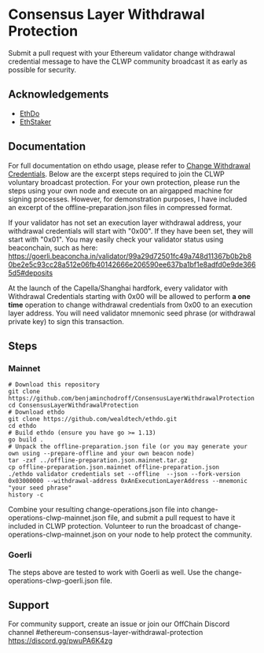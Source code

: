 
# Consensus Layer Withdrawal Protection

Submit a pull request with your Ethereum validator change withdrawal credential message to have the CLWP community broadcast it as early as possible for security.

## Acknowledgements

 - [EthDo](https://github.com/wealdtech/ethdo)
 - [EthStaker](https://ethstaker.cc/)

## Documentation

For full documentation on ethdo usage, please refer to [Change Withdrawal Credentials](https://github.com/wealdtech/ethdo/blob/master/docs/changingwithdrawalcredentials.md). Below are the excerpt steps required to join the CLWP voluntary broadcast protection. For your own protection, please run the steps using your own node and execute on an airgapped machine for signing processes. However, for demonstration purposes, I have included an excerpt of the offline-preparation.json files in compressed format.

If your validator has not set an execution layer withdrawal address, your withdrawal credentials will start with "0x00". If they have been set, they will start with "0x01". You may easily check your validator status using beaconchain, such as here:
https://goerli.beaconcha.in/validator/99a29d72501fc49a748d11367b0b2b80be2e5c93cc28a512e06fb40142666e206590ee637ba1bf1e8adfd0e9de3665d5#deposits

At the launch of the Capella/Shanghai hardfork, every validator with Withdrawal Credentials starting with 0x00 will be allowed to perform **a one time** operation to change withdrawal credentials from 0x00 to an execution layer address. You will need validator mnemonic seed phrase (or withdrawal private key) to sign this transaction.

## Steps

### Mainnet
```
# Download this repository
git clone https://github.com/benjaminchodroff/ConsensusLayerWithdrawalProtection
cd ConsensusLayerWithdrawalProtection
# Download ethdo
git clone https://github.com/wealdtech/ethdo.git
cd ethdo
# Build ethdo (ensure you have go >= 1.13)
go build .
# Unpack the offline-preparation.json file (or you may generate your own using --prepare-offline and your own beacon node)
tar -zxf ../offline-preparation.json.mainnet.tar.gz
cp offline-preparation.json.mainnet offline-preparation.json
./ethdo validator credentials set --offline  --json --fork-version 0x03000000 --withdrawal-address 0xAnExecutionLayerAddress --mnemonic "your seed phrase"
history -c 
```
Combine your resulting change-operations.json file into change-operations-clwp-mainnet.json file, and submit a pull request to have it included in CLWP protection. 
Volunteer to run the broadcast of change-operations-clwp-mainnet.json on your node to help protect the community.  

### Goerli
The steps above are tested to work with Goerli as well. Use the change-operations-clwp-goerli.json file. 


## Support

For community support, create an issue or join our OffChain Discord channel #ethereum-consensus-layer-withdrawal-protection https://discord.gg/pwuPA6K4zg


